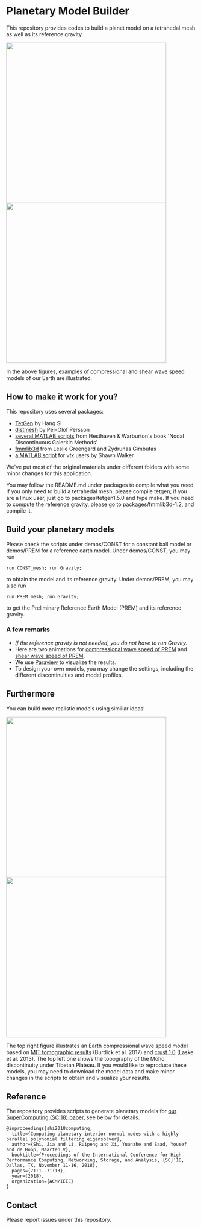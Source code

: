 Planetary Model Builder 
================================================================
This repository provides codes to build a planet model on a tetrahedal mesh
as well as its reference gravity. 

<img src="figs/PREM_vp.gif" width="425"/> <img src="figs/PREM_vs.gif" width="425"/>

In the above figures, examples of compressional and shear wave speed models of our Earth are illustrated. 

How to make it work for you? 
----------------------------------------------------------------
This repository uses several packages:  
+ [TetGen](http://www.tetgen.org) by Hang Si  
+ [distmesh](http://persson.berkeley.edu/distmesh/) by Per-Olof Persson  
+ [several MATLAB scripts](https://github.com/tcew/nodal-dg) from Hesthaven & Warburton's book 'Nodal Discontinuous Galerkin Methods'  
+ [fmmlib3d](https://github.com/zgimbutas/fmmlib3d) from Leslie Greengard and Zydrunas Gimbutas  
+ [a MATLAB script](https://www.mathworks.com/matlabcentral/fileexchange/58002-write-binary-vtk-file-for-tetrahedral-grid-with-scalar-and-vector-data?s_tid=prof_contriblnk) for vtk users by Shawn Walker

We've put most of the original materials under different folders 
with some minor changes for this application.


You may follow the README.md under packages to compile what you need. 
If you only need to build a tetrahedal mesh, please compile tetgen; if you are a linux user, just go to packages/tetgen1.5.0 and type make. If you need to compute the reference gravity, please go to packages/fmmlib3d-1.2, and compile it.  


Build your planetary models
-----------------------------------------------------------------
Please check the scripts under demos/CONST for a constant ball model or demos/PREM 
for a reference earth model. Under demos/CONST, you may run 
~~~ 
run CONST_mesh; run Gravity;
~~~
to obtain the model and its reference gravity. Under demos/PREM, you may also run 
~~~
run PREM_mesh; run Gravity;
~~~
to get the Preliminary Reference Earth Model (PREM) and its reference gravity.

### A few remarks
+ _If the reference gravity is not needed, 
you do not have to run Gravity._
+ Here are two animations for [compressional wave speed of PREM](https://www.youtube.com/watch?v=4AeXhXGClcY) and [shear wave speed of PREM](https://www.youtube.com/watch?v=22yVo2G2e0k). 
+ We use [Paraview](https://www.paraview.org/) to visualize the results. 
+ To design your own models, you may change the settings, including the different discontinuities and model profiles. 


Furthermore
------------------------------------------------------------------
You can build more realistic models using similiar ideas! 

<img src="figs/CMI_94k-eps.png" width="425"/> <img src="figs/MIT4M_vp-eps.png" width="425"/>

The top right figure illustrates an Earth compressional wave speed model based on [MIT tomographic results](https://pubs.geoscienceworld.org/ssa/srl/article/79/3/384/367688/upper-mantle-heterogeneity-beneath-north-america) (Burdick et al. 2017) 
and [crust 1.0](https://igppweb.ucsd.edu/~gabi/crust1.html) (Laske et al. 2013). The top left one shows the topography of the Moho discontinuity under Tibetan Plateau.
If you would like to reproduce these models, you may need to download the model data and make minor changes in the scripts to obtain and visualize your results. 



Reference
-------------------------------------------------------------------
The repository provides scripts to generate planetary models for [our SuperComputing (SC'18) paper](https://dl.acm.org/citation.cfm?id=3291751), see below for details. 

~~~
@inproceedings{shi2018computing,
  title={Computing planetary interior normal modes with a highly parallel polynomial filtering eigensolver},
  author={Shi, Jia and Li, Ruipeng and Xi, Yuanzhe and Saad, Yousef and de Hoop, Maarten V},
  booktitle={Proceedings of the International Conference for High Performance Computing, Networking, Storage, and Analysis, {SC}'18, Dallas, TX, November 11-16, 2018},
  pages={71:1--71:13},
  year={2018},
  organization={ACM/IEEE}
}
~~~


Contact 
-----------------------------------------------------------------
Please report issues under this repository. 
